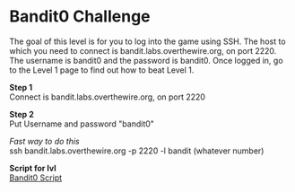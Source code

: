 # Bandit0 Challenge
The goal of this level is for you to log into the game using SSH. The host to which you need to connect is bandit.labs.overthewire.org, on port 2220. The username is bandit0 and the password is bandit0. Once logged in, go to the Level 1 page to find out how to beat Level 1.

**Step 1**
<br>
Connect is bandit.labs.overthewire.org, on port 2220 

**Step 2**
<br>
Put Username and password "bandit0"

*Fast way to do this*
<br>
ssh bandit.labs.overthewire.org -p 2220 -l bandit (whatever number)

**Script for lvl**
<br>
[Bandit0 Script]() 
